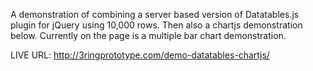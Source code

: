 A demonstration of combining a server based version of Datatables.js plugin for jQuery using 10,000 rows.  Then also a chartjs demonstration below.  Currently on the page is a multiple bar chart demonstration.

LIVE URL:
http://3ringprototype.com/demo-datatables-chartjs/